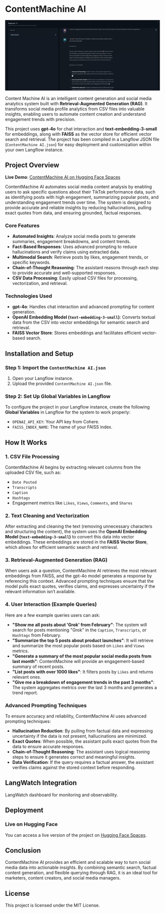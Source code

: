# ContentMachine AI
[![Watch the video](assets/video-1.png)](assets/video-1.mp4)

Content Machine AI is an intelligent content generation and social media analytics system built with **Retrieval-Augmented Generation (RAG)**. It transforms social media profile analytics from CSV files into valuable insights, enabling users to automate content creation and understand engagement trends with precision.

This project uses **gpt-4o** for chat interaction and **text-embedding-3-small** for embeddings, along with **FAISS** as the vector store for efficient vector search and retrieval. The project has been compiled in a Langflow JSON file (`ContentMachine AI.json`) for easy deployment and customization within your own Langflow instance.

## Project Overview

**Live Demo**: [ContentMachine AI on Hugging Face Spaces](https://huggingface.co/spaces/chris7rez/LangflowShow)

ContentMachine AI automates social media content analysis by enabling users to ask specific questions about their TikTok performance data, such as identifying posts with high engagement, summarizing popular posts, and understanding engagement trends over time. The system is designed to provide accurate and reliable insights by reducing hallucinations, pulling exact quotes from data, and ensuring grounded, factual responses.

### Core Features

- **Automated Insights**: Analyze social media posts to generate summaries, engagement breakdowns, and content trends.
- **Fact-Based Responses**: Uses advanced prompting to reduce hallucinations and verify claims using extracted data.
- **Multimodal Search**: Retrieve posts by likes, engagement trends, or specific keywords.
- **Chain-of-Thought Reasoning**: The assistant reasons through each step to provide accurate and well-supported responses.
- **CSV Data Processing**: Easily upload CSV files for processing, vectorization, and retrieval.

### Technologies Used

- **gpt-4o**: Handles chat interaction and advanced prompting for content generation.
- **OpenAI Embedding Model (`text-embedding-3-small`)**: Converts textual data from the CSV into vector embeddings for semantic search and retrieval.
- **FAISS Vector Store**: Stores embeddings and facilitates efficient vector-based search.

## Installation and Setup

### Step 1: Import the `ContentMachine AI.json`

1. Open your Langflow instance.
2. Upload the provided `ContentMachine AI.json` file.

### Step 2: Set Up Global Variables in Langflow

To configure the project in your Langflow instance, create the following **Global Variables** in Langflow for the system to work properly:

- `OPENAI_API_KEY`: Your API key from Cohere.
- `FAISS_INDEX_NAME`: The name of your FAISS index.

## How It Works

### 1. **CSV File Processing**
ContentMachine AI begins by extracting relevant columns from the uploaded CSV file, such as:
- `Date Posted`
- `Transcripts`
- `Caption`
- `Hashtags`
- Engagement metrics like `Likes`, `Views`, `Comments`, and `Shares`

### 2. **Text Cleaning and Vectorization**
After extracting and cleaning the text (removing unnecessary characters and structuring the content), the system uses the **OpenAI Embedding Model (`text-embedding-3-small`)** to convert this data into vector embeddings. These embeddings are stored in the **FAISS Vector Store**, which allows for efficient semantic search and retrieval.

### 3. **Retrieval-Augmented Generation (RAG)**
When users ask a question, ContentMachine AI retrieves the most relevant embeddings from FAISS, and the gpt-4o model generates a response by referencing this context. Advanced prompting techniques ensure that the model pulls exact quotes, verifies claims, and expresses uncertainty if the relevant information isn’t available.

### 4. **User Interaction (Example Queries)**
Here are a few example queries users can ask:
- **"Show me all posts about 'Grok' from February"**: The system will search for posts mentioning "Grok" in the `Caption`, `Transcripts`, or `Hashtags` from February.
- **"Summarize the top 5 posts about product launches"**: It will retrieve and summarize the most popular posts based on `Likes` and `Views` metrics.
- **"Generate a summary of the most popular social media posts from last month"**: ContentMachine will provide an engagement-based summary of recent posts.
- **"List posts with over 1000 likes"**: It filters posts by `Likes` and returns relevant ones.
- **"Give me a breakdown of engagement trends in the past 3 months"**: The system aggregates metrics over the last 3 months and generates a trend report.

### Advanced Prompting Techniques

To ensure accuracy and reliability, ContentMachine AI uses advanced prompting techniques:
- **Hallucination Reduction**: By pulling from factual data and expressing uncertainty if the data is not present, hallucinations are minimized.
- **Exact Quotes**: When possible, the assistant pulls exact quotes from the data to ensure accurate responses.
- **Chain-of-Thought Reasoning**: The assistant uses logical reasoning steps to ensure it generates correct and meaningful insights.
- **Data Verification**: If the query requires a factual answer, the assistant verifies claims against the stored context before responding.



## LangWatch Integration
LangWatch dashboard for monitoring and observability.

## Deployment

### Live on Hugging Face
You can access a live version of the project on [Hugging Face Spaces](https://huggingface.co/spaces/chris7rez/LangflowShow).

## Conclusion

ContentMachine AI provides an efficient and scalable way to turn social media data into actionable insights. By combining semantic search, factual content generation, and flexible querying through RAG, it is an ideal tool for marketers, content creators, and social media managers.

## License

This project is licensed under the MIT License.
